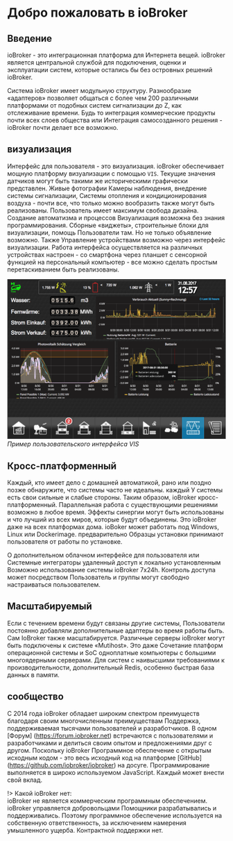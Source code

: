 # Добро пожаловать в ioBroker

## Введение

ioBroker - это интеграционная платформа для Интернета вещей.
ioBroker является центральной службой для подключения, оценки и эксплуатации
систем, которые остались бы без островных решений ioBroker.

Система ioBroker имеет модульную структуру. Разнообразие «адаптеров»
позволяет общаться с более чем 200 различными платформами
от подобных систем сигнализации до Z, как отслеживание времени. Будь то интеграция
коммерческие продукты почти всех слоев общества или
Интеграция самосозданного решения - ioBroker почти делает
все возможно.

## визуализация

Интерфейс для пользователя - это визуализация. ioBroker
обеспечивает мощную платформу визуализации с помощью `VIS`.
Текущие значения датчиков могут быть такими же историческими
графически представлен. Живые фотографии
Камеры наблюдения, внедрение системы сигнализации,
Системы отопления и кондиционирования воздуха - почти все, что только можно вообразить
 также могут быть реализованы. Пользователь имеет максимум
 свобода дизайна. Создание автоматизма и процессов
 Визуализация возможна без знания программирования.
 Сборные «виджеты», строительные блоки для визуализации, помощь
 Пользователи там. Но не только объявление возможно. Также
 Управление устройствами возможно через интерфейс визуализации.
 Работа интерфейса осуществляется на различных устройствах
 настроен - со смартфона через планшет с сенсорной функцией
 на персональный компьютер - все можно сделать простым перетаскиванием
 быть реализованы.

![VIS](media/vis2.png ':size=600')  
*Пример пользовательского интерфейса VIS*

## Кросс-платформенный

Каждый, кто имеет дело с домашней автоматикой, рано или поздно
позже обнаружите, что системы часто не идеальны. каждый
У системы есть свои сильные и слабые стороны. Таким образом, ioBroker
кросс-платформенный. Параллельная работа с существующими решениями
возможно в любое время. Эффекты синергии могут быть использованы и что
лучший из всех миров, которые будут объединены. Это ioBroker
даже на всех платформах дома. ioBoker может работать под Windows,
Linux или Dockerimage. предварительно
Образцы установки принимают пользователя от работы по установке.

О дополнительном облачном интерфейсе для пользователя или
Системные интеграторы удаленный доступ к локально установленным
Возможно использование системы ioBroker 7x24h. Контроль доступа может посредством
Пользователь и группы могут свободно настраиваться пользователем.

## Масштабируемый

Если с течением времени будут связаны другие системы,
Пользователи постоянно добавляли дополнительные адаптеры во время работы
быть. Сам IoBroker также масштабируется. Различные серверы ioBroker
могут быть подключены к системе «Mutihost». Это даже
Сочетание платформ операционной системы и
SoC одноплатные компьютеры с большими многоядерными серверами.
Для систем с наивысшими требованиями к производительности, дополнительный Redis,
особенно быстрая база данных в памяти.

## сообщество

С 2014 года ioBroker обладает широким спектром преимуществ благодаря своим многочисленным преимуществам
Поддержка, поддерживаемая тысячами пользователей и разработчиков. В одном
[Форум] (https://forum.iobroker.net) встречаются с пользователями и разработчиками
и делиться своим опытом и предложениями друг с другом. Поскольку ioBroker
Программное обеспечение с открытым исходным кодом - это весь исходный код на платформе
[GitHub] (https://github.com/iobroker/iobroker) на досуге.
Программирование выполняется в широко используемом JavaScript.
Каждый может внести свой вклад.

!> Какой ioBroker нет:  
   ioBroker не является коммерческим программным обеспечением. ioBroker управляется добровольцами
   Помощники разрабатывались и поддерживались. Поэтому программное обеспечение используется
   на собственную ответственность, за исключением намерения умышленного ущерба.
   Контрактной поддержки нет.